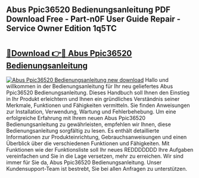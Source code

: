 ## Abus Ppic36520 Bedienungsanleitung PDF Download Free - Part-n0F User Guide Repair - Service Owner Edition 1q5TC

# <h2><a href="http://df4xy31.blite.top/?on=Abus+Ppic36520+Bedienungsanleitung">🔗Download 👉🔴 Abus Ppic36520 Bedienungsanleitung</a></h2>

[![Abus Ppic36520 Bedienungsanleitung new download](https://i.imgur.com/lujVjoI.png)](http://df4xy31.blite.top/?on=Abus+Ppic36520+Bedienungsanleitung)
Hallo und willkommen in der Bedienungsanleitung für Ihr neu geliefertes Abus Ppic36520 Bedienungsanleitung. Dieses Handbuch soll Ihnen den Einstieg in Ihr Produkt erleichtern und Ihnen ein gründliches Verständnis seiner Merkmale, Funktionen und Fähigkeiten vermitteln. Sie finden Anweisungen zur Installation, Verwendung, Wartung und Fehlerbehebung. Um eine erfolgreiche Erfahrung mit Ihrem neuen Abus Ppic36520 Bedienungsanleitung zu gewährleisten, empfehlen wir Ihnen, diese Bedienungsanleitung sorgfältig zu lesen. Es enthält detaillierte Informationen zur Produkteinrichtung, Gebrauchsanweisungen und einen Überblick über die verschiedenen Funktionen und Fähigkeiten. Mit Funktionen wie der Funktionsliste soll Ihr neues REDDDDDDD Ihre Aufgaben vereinfachen und Sie in die Lage versetzen, mehr zu erreichen. Wir sind immer für Sie da, Abus Ppic36520 Bedienungsanleitung. Unser Kundensupport-Team ist bestrebt, Sie bei allen Anfragen zu unterstützen.
